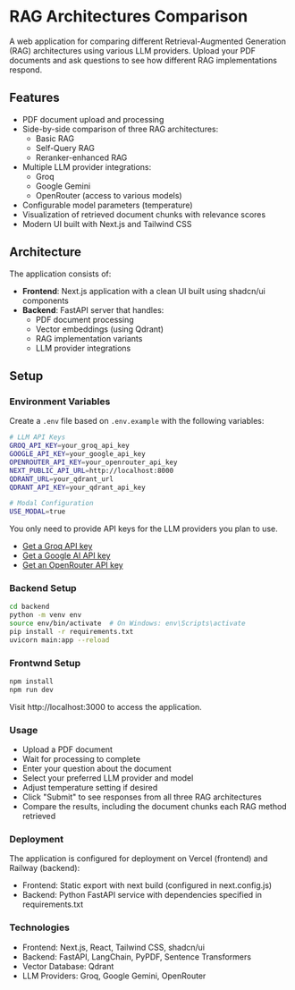 # RAG Architectures Comparison

A web application for comparing different Retrieval-Augmented Generation (RAG) architectures using various LLM providers. Upload your PDF documents and ask questions to see how different RAG implementations respond.

## Features

- PDF document upload and processing
- Side-by-side comparison of three RAG architectures:
  - Basic RAG
  - Self-Query RAG
  - Reranker-enhanced RAG
- Multiple LLM provider integrations:
  - Groq
  - Google Gemini
  - OpenRouter (access to various models)
- Configurable model parameters (temperature)
- Visualization of retrieved document chunks with relevance scores
- Modern UI built with Next.js and Tailwind CSS

## Architecture

The application consists of:

- **Frontend**: Next.js application with a clean UI built using shadcn/ui components
- **Backend**: FastAPI server that handles:
  - PDF document processing
  - Vector embeddings (using Qdrant)
  - RAG implementation variants
  - LLM provider integrations

## Setup

### Environment Variables

Create a `.env` file based on `.env.example` with the following variables:

```bash
# LLM API Keys
GROQ_API_KEY=your_groq_api_key
GOOGLE_API_KEY=your_google_api_key
OPENROUTER_API_KEY=your_openrouter_api_key
NEXT_PUBLIC_API_URL=http://localhost:8000
QDRANT_URL=your_qdrant_url
QDRANT_API_KEY=your_qdrant_api_key

# Modal Configuration
USE_MODAL=true
```

You only need to provide API keys for the LLM providers you plan to use.

- [Get a Groq API key](https://console.groq.com/)
- [Get a Google AI API key](https://ai.google.dev/)
- [Get an OpenRouter API key](https://openrouter.ai/)

### Backend Setup

```bash
cd backend
python -m venv env
source env/bin/activate  # On Windows: env\Scripts\activate
pip install -r requirements.txt
uvicorn main:app --reload
```

### Frontwnd Setup

```bash
npm install
npm run dev
```

Visit http://localhost:3000 to access the application.

### Usage
- Upload a PDF document
- Wait for processing to complete
- Enter your question about the document
- Select your preferred LLM provider and model
- Adjust temperature setting if desired
- Click "Submit" to see responses from all three RAG architectures
- Compare the results, including the document chunks each RAG method retrieved

### Deployment
The application is configured for deployment on Vercel (frontend) and Railway (backend):

- Frontend: Static export with next build (configured in next.config.js)
- Backend: Python FastAPI service with dependencies specified in requirements.txt

### Technologies
- Frontend: Next.js, React, Tailwind CSS, shadcn/ui
- Backend: FastAPI, LangChain, PyPDF, Sentence Transformers
- Vector Database: Qdrant
- LLM Providers: Groq, Google Gemini, OpenRouter
